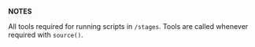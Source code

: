 **NOTES**

All tools required for running scripts in `/stages`. Tools are called whenever
required with `source()`.
